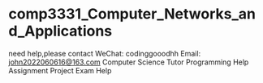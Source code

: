 # comp3331_Computer_Networks_and_Applications
need help,please contact 
WeChat: codinggooodhh
Email: john2022060616@163.com
Computer Science Tutor
Programming Help
Assignment Project Exam Help
